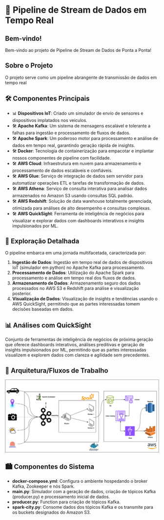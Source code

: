 # 🚀 Pipeline de Stream de Dados em Tempo Real

## Bem-vindo!

Bem-vindo ao projeto de Pipeline de Stream de Dados de Ponta a Ponta!

## Sobre o Projeto

O projeto serve como um pipeline abrangente de transmissão de dados em tempo real

## 🛠️ Componentes Principais

- 📊 **Dispositivos IoT**: Criado um simulador de envio de sensores e dispositivos implatados nos veiculos.
- 🛠️ **Apache Kafka**: Um sistema de mensagens escalável e tolerante a falhas para ingestão e processamento de fluxos de dados.
- 🛠️ **Apache Spark**: Um poderoso motor para processamento e análise de dados em tempo real, garantindo geração rápida de insights.
- 🛠️ **Docker**: Tecnologia de containerização para empacotar e implantar nossos componentes de pipeline com facilidade.
- 🛠️ **AWS Cloud**: Infraestrutura em nuvem para armazenamento e processamento de dados escaláveis e confiáveis.
- 🛠️ **AWS Glue**: Serviço de integração de dados sem servidor para automatizar operações ETL e tarefas de transformação de dados.
- 🛠️ **AWS Athena**: Serviço de consulta interativa para analisar dados armazenados no Amazon S3 usando consultas SQL padrão.
- 🛠️ **AWS Redshift**: Solução de data warehouse totalmente gerenciada, otimizada para análises de alto desempenho e consultas complexas.
- 🛠️ **AWS QuickSight**: Ferramenta de inteligência de negócios para visualizar e explorar dados com dashboards interativos e insights impulsionados por ML.

## 🌟 Exploração Detalhada

O pipeline embarca em uma jornada multifacetada, caracterizada por:

1. **Ingestão de Dados**: Ingestão em tempo real de dados de dispositivos IoT (simulador em python) no Apache Kafka para processamento.
2. **Processamento de Dados**: Utilização do Apache Spark para processamento e análise em tempo real dos fluxos de dados.
3. **Armazenamento de Dados**: Armazenamento seguro dos dados processados no AWS S3 e Redshift para análise e visualização posterior.
4. **Visualização de Dados**: Visualização de insights e tendências usando o AWS QuickSight, permitindo que as partes interessadas tomem decisões baseadas em dados.

## 📊 Análises com QuickSight

Conjunto de ferramentas de inteligência de negócios de próxima geração que oferece dashboards interativos, análises preditivas e geração de insights impulsionados por ML, permitindo que as partes interessadas visualizem e explorem dados com clareza e agilidade sem precedentes.

## 🚀 Arquitetura/Fluxos de Trabalho

![313504181-321a5329-edc2-4715-b8d9-77e03a70341e](https://github.com/ciecolopes/SimulationIOT/blob/main/327975779-823698b3-7757-45bb-ad3d-2687e327d368.png)

## 🏙️ Componentes do Sistema

- **docker-compose.yml**: Configura o ambiente hospedando o broker Kafka, Zookeeper e nós Spark.
- **main.py**: Simulador com a geração de dados, criação de tópicos Kafka (producer.py) e processamento inicial de dados.
- **producer.py**: Function para criação de tópicos Kafka.
- **spark-city.py**: Consome dados dos tópicos Kafka e os transmite para os buckets designados do Amazon S3.

